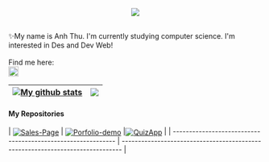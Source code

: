 <p align="center">
  <img src="https://readme-typing-svg.herokuapp.com?color=5FABEE&size=30&center=true&vCenter=true&width=500&height=50&lines=Hi,+Welcome+to+my+Page!">
</p>

<br />
✨My name is Anh Thu. I'm currently studying computer science. I'm interested in Des and Dev Web!
<br />
<!-- Biểu tượng  -->
<br />
Find me here:
<br />
<a href="https://www.linkedin.com/in/trịnh-thị-anh-thư">
  <img src="https://i.stack.imgur.com/gVE0j.png" alt="LinkedIn" width="20" height="20">
</a>

<br />



<!-- Thống kê GitHub -->
| <a href="https://github.com/thuttat/github-readme-stats"><img align="center" src="https://github-readme-stats.vercel.app/api?username=thuttat&show_icons=true&include_all_commits=true&cache_seconds=21600&hide=prs,issues,contribs&theme=holi&hide_border=true" alt="My github stats" /></a> | <a href="https://github.com/thuttat/github-readme-stats"><img align="center" src="https://github-readme-stats.vercel.app/api/top-langs/?username=thuttat&layout=compact&theme=holi&hide_border=true" /></a> |
| ------------- | ------------- |



<!-- Repo -->
#### My Repositories
| <a href="https://github.com/thuttat/Sales-Page"><img align="center" src="https://github-readme-stats.vercel.app/api/pin/?username=thuttat&repo=Sales-Page&theme=holi&hide_border=true" alt="Sales-Page" /></a> | <a href="https://github.com/thuttat/Porfolio-demo"><img align="center" src="https://github-readme-stats.vercel.app/api/pin/?username=thuttat&repo=Porfolio-demo&theme=holi&hide_border=true" alt="Porfolio-demo" /></a> |<a href="https://github.com/thuttat/QuizApp"><img align="center" src="https://github-readme-stats.vercel.app/api/pin/?username=thuttat&repo=QuizApp&theme=holi&hide_border=true" alt="QuizApp" /></a> |
| ------------------------------------------------------------ | ------------------------------------------------------------------------------ |

